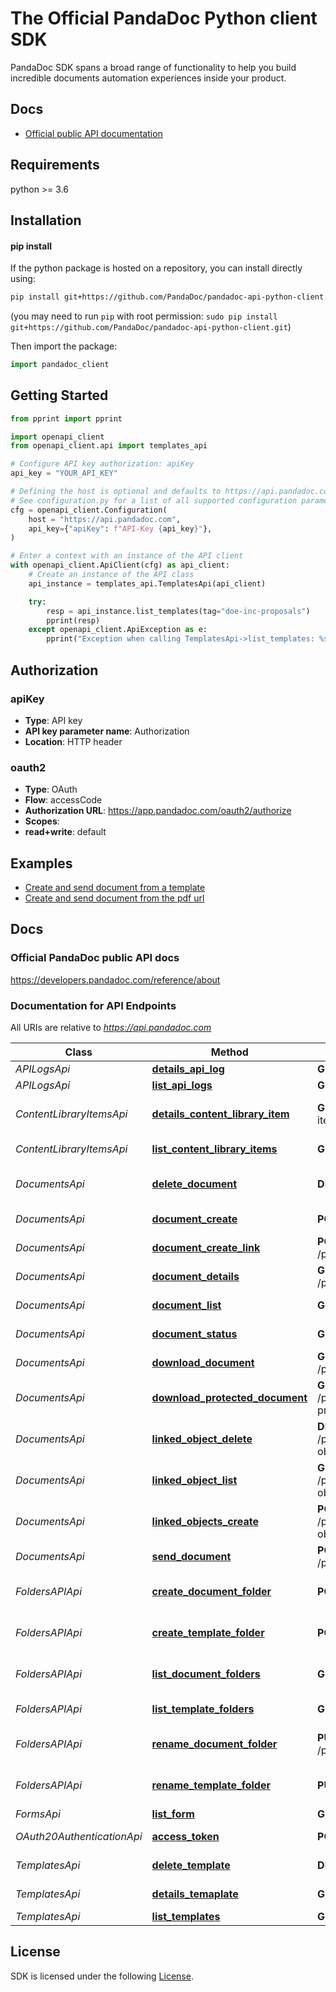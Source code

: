 # The Official PandaDoc Python client SDK
PandaDoc SDK spans a broad range of functionality to help you build incredible documents automation experiences inside your product.

## Docs
- [Official public API documentation](https://developers.pandadoc.com/reference/about)

## Requirements
python >= 3.6

## Installation
#### pip install
If the python package is hosted on a repository, you can install directly using:
```sh
pip install git+https://github.com/PandaDoc/pandadoc-api-python-client.git
```
(you may need to run `pip` with root permission: `sudo pip install git+https://github.com/PandaDoc/pandadoc-api-python-client.git`)

Then import the package:
```python
import pandadoc_client
```

## Getting Started

```python
from pprint import pprint

import openapi_client
from openapi_client.api import templates_api

# Configure API key authorization: apiKey
api_key = "YOUR_API_KEY"

# Defining the host is optional and defaults to https://api.pandadoc.com
# See configuration.py for a list of all supported configuration parameters.
cfg = openapi_client.Configuration(
    host = "https://api.pandadoc.com",
    api_key={"apiKey": f"API-Key {api_key}"},
)

# Enter a context with an instance of the API client
with openapi_client.ApiClient(cfg) as api_client:
    # Create an instance of the API class
    api_instance = templates_api.TemplatesApi(api_client)

    try:
        resp = api_instance.list_templates(tag="doe-inc-proposals")
        pprint(resp)
    except openapi_client.ApiException as e:
        pprint("Exception when calling TemplatesApi->list_templates: %s\n" % e)
```

## Authorization
### apiKey
- **Type**: API key
- **API key parameter name**: Authorization
- **Location**: HTTP header

### oauth2
- **Type**: OAuth
- **Flow**: accessCode
- **Authorization URL**: https://app.pandadoc.com/oauth2/authorize
- **Scopes**: 
 - **read+write**: default

## Examples

- [Create and send document from a template](examples/create_from_template_and_send.py)
- [Create and send document from the pdf url](examples/create_from_pdf_by_url_and_send.py)

## Docs
### Official PandaDoc public API docs
https://developers.pandadoc.com/reference/about

### Documentation for API Endpoints

All URIs are relative to *https://api.pandadoc.com*

Class | Method | HTTP request | Description
------------ | ------------- | ------------- | -------------
*APILogsApi* | [**details_api_log**](docs/APILogsApi.md#details_api_log) | **GET** /public/v1/logs/{id} | Details API Log
*APILogsApi* | [**list_api_logs**](docs/APILogsApi.md#list_api_logs) | **GET** /public/v1/logs | List API Log
*ContentLibraryItemsApi* | [**details_content_library_item**](docs/ContentLibraryItemsApi.md#details_content_library_item) | **GET** /public/v1/content-library-items/{id}/details | Details Content Library Item
*ContentLibraryItemsApi* | [**list_content_library_items**](docs/ContentLibraryItemsApi.md#list_content_library_items) | **GET** /public/v1/content-library-items | List Content Library Item
*DocumentsApi* | [**delete_document**](docs/DocumentsApi.md#delete_document) | **DELETE** /public/v1/documents/{id} | Delete document by id
*DocumentsApi* | [**document_create**](docs/DocumentsApi.md#document_create) | **POST** /public/v1/documents | Create document
*DocumentsApi* | [**document_create_link**](docs/DocumentsApi.md#document_create_link) | **POST** /public/v1/documents/{id}/session | Create a Document Link
*DocumentsApi* | [**document_details**](docs/DocumentsApi.md#document_details) | **GET** /public/v1/documents/{id}/details | Document details
*DocumentsApi* | [**document_list**](docs/DocumentsApi.md#document_list) | **GET** /public/v1/documents | List documents
*DocumentsApi* | [**document_status**](docs/DocumentsApi.md#document_status) | **GET** /public/v1/documents/{id} | Document status
*DocumentsApi* | [**download_document**](docs/DocumentsApi.md#download_document) | **GET** /public/v1/documents/{id}/download | Document download
*DocumentsApi* | [**download_protected_document**](docs/DocumentsApi.md#download_protected_document) | **GET** /public/v1/documents/{id}/download-protected | Download document protected
*DocumentsApi* | [**linked_object_delete**](docs/DocumentsApi.md#linked_object_delete) | **DELETE** /public/v1/documents/{id}/linked-objects/{linked_object_id} | Delete Linked Object
*DocumentsApi* | [**linked_object_list**](docs/DocumentsApi.md#linked_object_list) | **GET** /public/v1/documents/{id}/linked-objects | List Linked Objects
*DocumentsApi* | [**linked_objects_create**](docs/DocumentsApi.md#linked_objects_create) | **POST** /public/v1/documents/{id}/linked-objects | Create Linked Object
*DocumentsApi* | [**send_document**](docs/DocumentsApi.md#send_document) | **POST** /public/v1/documents/{id}/send | Send Document
*FoldersAPIApi* | [**create_document_folder**](docs/FoldersAPIApi.md#create_document_folder) | **POST** /public/v1/documents/folders | Create Documents Folder
*FoldersAPIApi* | [**create_template_folder**](docs/FoldersAPIApi.md#create_template_folder) | **POST** /public/v1/templates/folders | Create Templates Folder
*FoldersAPIApi* | [**list_document_folders**](docs/FoldersAPIApi.md#list_document_folders) | **GET** /public/v1/documents/folders | List Documents Folders
*FoldersAPIApi* | [**list_template_folders**](docs/FoldersAPIApi.md#list_template_folders) | **GET** /public/v1/templates/folders | List Templates Folders
*FoldersAPIApi* | [**rename_document_folder**](docs/FoldersAPIApi.md#rename_document_folder) | **PUT** /public/v1/documents/folders/{id} | Rename Documents Folder
*FoldersAPIApi* | [**rename_template_folder**](docs/FoldersAPIApi.md#rename_template_folder) | **PUT** /public/v1/templates/folders/{id} | Rename Templates Folder
*FormsApi* | [**list_form**](docs/FormsApi.md#list_form) | **GET** /public/v1/forms | Forms
*OAuth20AuthenticationApi* | [**access_token**](docs/OAuth20AuthenticationApi.md#access_token) | **POST** /oauth2/access_token | Create/Refresh Access Token
*TemplatesApi* | [**delete_template**](docs/TemplatesApi.md#delete_template) | **DELETE** /public/v1/templates/{id} | Delete Template
*TemplatesApi* | [**details_temaplate**](docs/TemplatesApi.md#details_temaplate) | **GET** /public/v1/templates/{id}/details | Details Template
*TemplatesApi* | [**list_templates**](docs/TemplatesApi.md#list_templates) | **GET** /public/v1/templates | List Templates

## License
SDK is licensed under the following [License](LICENSE).